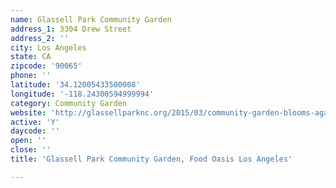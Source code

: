 ```yaml
---
name: Glassell Park Community Garden
address_1: 3304 Drew Street
address_2: ''
city: Los Angeles
state: CA
zipcode: '90065'
phone: ''
latitude: '34.12005433500008'
longitude: '-118.24300594999994'
category: Community Garden
website: 'http://glassellparknc.org/2015/03/community-garden-blooms-again/'
active: 'Y'
daycode: ''
open: ''
close: ''
title: 'Glassell Park Community Garden, Food Oasis Los Angeles'

---
```

